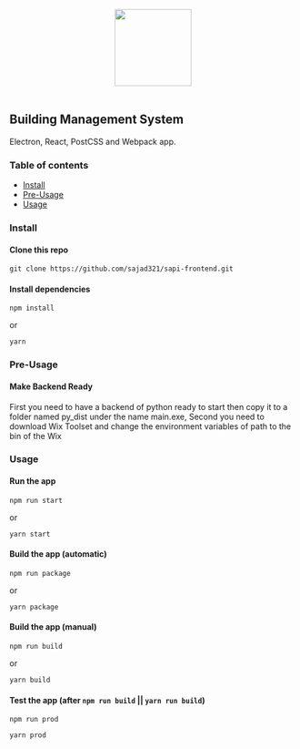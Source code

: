 <p align="center">
  <img src="https://cdn.rawgit.com/alexdevero/electron-react-webpack-boilerplate/master/docs/images/electron-react-webpack-boilerplate.png" width="135" align="center">
  <br>
  <br>
</p>

## Building Management System

Electron, React, PostCSS and Webpack app.

### Table of contents

- [Install](#install)
- [Pre-Usage](#pre-usage)
- [Usage](#usage)

### Install

#### Clone this repo

```
git clone https://github.com/sajad321/sapi-frontend.git
```

#### Install dependencies

```
npm install
```

or

```
yarn
```

### Pre-Usage

#### Make Backend Ready

First you need to have a backend of python ready to start then copy it to a folder named py_dist under the name main.exe,
Second you need to download Wix Toolset and change the environment variables of path to the bin of the Wix

### Usage

#### Run the app

```
npm run start
```

or

```
yarn start
```

#### Build the app (automatic)

```
npm run package
```

or

```
yarn package
```

#### Build the app (manual)

```
npm run build
```

or

```
yarn build
```

#### Test the app (after `npm run build` || `yarn run build`)

```
npm run prod
```

```
yarn prod
```
